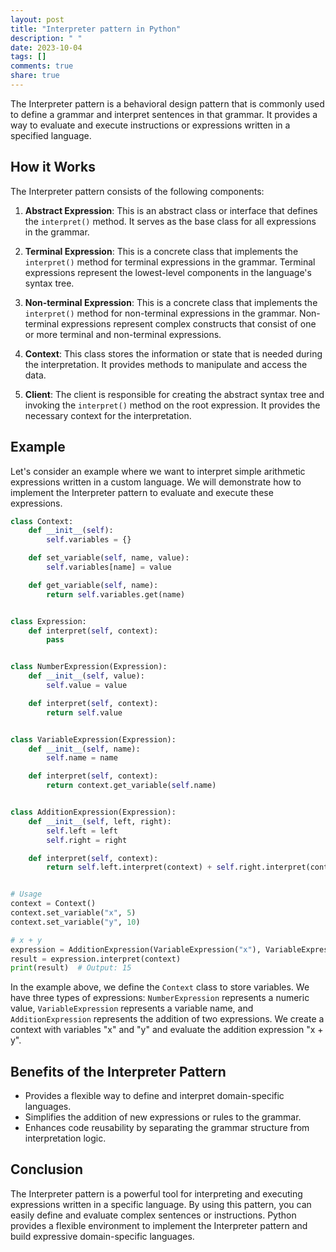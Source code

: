 ```yaml
---
layout: post
title: "Interpreter pattern in Python"
description: " "
date: 2023-10-04
tags: []
comments: true
share: true
---
```


The Interpreter pattern is a behavioral design pattern that is commonly used to define a grammar and interpret sentences in that grammar. It provides a way to evaluate and execute instructions or expressions written in a specified language.

## How it Works

The Interpreter pattern consists of the following components:

1. **Abstract Expression**: This is an abstract class or interface that defines the `interpret()` method. It serves as the base class for all expressions in the grammar.

2. **Terminal Expression**: This is a concrete class that implements the `interpret()` method for terminal expressions in the grammar. Terminal expressions represent the lowest-level components in the language's syntax tree.

3. **Non-terminal Expression**: This is a concrete class that implements the `interpret()` method for non-terminal expressions in the grammar. Non-terminal expressions represent complex constructs that consist of one or more terminal and non-terminal expressions.

4. **Context**: This class stores the information or state that is needed during the interpretation. It provides methods to manipulate and access the data.

5. **Client**: The client is responsible for creating the abstract syntax tree and invoking the `interpret()` method on the root expression. It provides the necessary context for the interpretation.

## Example

Let's consider an example where we want to interpret simple arithmetic expressions written in a custom language. We will demonstrate how to implement the Interpreter pattern to evaluate and execute these expressions.

```python
class Context:
    def __init__(self):
        self.variables = {}

    def set_variable(self, name, value):
        self.variables[name] = value

    def get_variable(self, name):
        return self.variables.get(name)


class Expression:
    def interpret(self, context):
        pass


class NumberExpression(Expression):
    def __init__(self, value):
        self.value = value

    def interpret(self, context):
        return self.value


class VariableExpression(Expression):
    def __init__(self, name):
        self.name = name

    def interpret(self, context):
        return context.get_variable(self.name)


class AdditionExpression(Expression):
    def __init__(self, left, right):
        self.left = left
        self.right = right

    def interpret(self, context):
        return self.left.interpret(context) + self.right.interpret(context)


# Usage
context = Context()
context.set_variable("x", 5)
context.set_variable("y", 10)

# x + y
expression = AdditionExpression(VariableExpression("x"), VariableExpression("y"))
result = expression.interpret(context)
print(result)  # Output: 15
```

In the example above, we define the `Context` class to store variables. We have three types of expressions: `NumberExpression` represents a numeric value, `VariableExpression` represents a variable name, and `AdditionExpression` represents the addition of two expressions. We create a context with variables "x" and "y" and evaluate the addition expression "x + y".

## Benefits of the Interpreter Pattern

- Provides a flexible way to define and interpret domain-specific languages.
- Simplifies the addition of new expressions or rules to the grammar.
- Enhances code reusability by separating the grammar structure from interpretation logic.

## Conclusion

The Interpreter pattern is a powerful tool for interpreting and executing expressions written in a specific language. By using this pattern, you can easily define and evaluate complex sentences or instructions. Python provides a flexible environment to implement the Interpreter pattern and build expressive domain-specific languages.